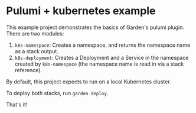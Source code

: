 # Pulumi + kubernetes example

This example project demonstrates the basics of Garden's pulumi plugin. There are two modules:
1. `k8s-namespace`: Creates a namespace, and returns the namespace name as a stack output.
2. `k8s-deployment`: Creates a Deployment and a Service in the namespace created by `k8s-namespace` (the namespace name is read in via a stack reference).

By default, this project expects to run on a local Kubernetes cluster.

To deploy both stacks, run `garden deploy`.

That's it!
